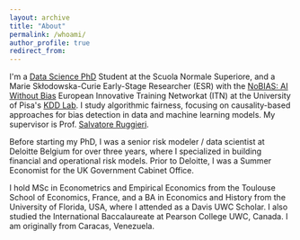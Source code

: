 ```yaml
---
layout: archive
title: "About"
permalink: /whoami/
author_profile: true
redirect_from:
---
```


I'm a [Data Science PhD]( https://www.phd-ai.it/) Student at the Scuola Normale Superiore, and a Marie Skłodowska-Curie Early-Stage Researcher (ESR) with the [NoBIAS: AI Without Bias](https://nobias-project.eu/) European Innovative Training Networkat (ITN) at the University of Pisa's [KDD Lab](https://kdd.isti.cnr.it/). I study algorithmic fairness, focusing on causality-based approaches for bias detection in data and machine learning models. My supervisor is Prof. [Salvatore Ruggieri](http://pages.di.unipi.it/ruggieri/).

Before starting my PhD, I was a senior risk modeler / data scientist at Deloitte Belgium for over three years, where I specialized in building financial and operational risk models. Prior to Deloitte, I was a Summer Economist for the UK Government Cabinet Office.

I hold MSc in Econometrics and Empirical Economics from the Toulouse School of Economics, France, and a BA in Economics and History from the University of Florida, USA, where I attended as a Davis UWC Scholar. I also studied the International Baccalaureate at Pearson College UWC, Canada. I am originally from Caracas, Venezuela.
